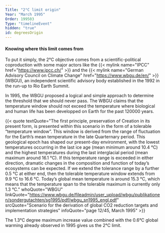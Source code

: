 ```yaml
---
Title: "2°C limit origin"
Year: "March 1995"
Order: 199503
Type: "timelineEvent"
hidden: "true"
id: degreesOrigin
---
```


#### Knowing where this limit comes from

To put it simply, the 2°C objective comes from a scientific-political coproduction with some major actors like the {{< mylink name="IPCC" href="https://www.ipcc.ch/" >}} and the {{< mylink name="German Advisory Council on Climate Change" href="https://www.wbgu.de/en/" >}} (WBGU), an independent scientific advisory body established in the 1992 in the run-up to Rio Earth Summit.

In 1995, the WBGU proposed a logical and simple approach to determine the threshold that we should never pass. The WBGU claims that the temperature window should not exceed the temperature where biological and human life has been developped on Earth for the past 120000 years.

{{< quote textQuote="The first principle, preservation of Creation in its present form, is presented within this scenario in the form of a tolerable “temperature window”. This window is derived from the range of fluctuation for the Earth’s mean temperature in the late Quarternary period. This geological epoch has shaped our present-day environment, with the lowest temperatures occurring in the last ice age (mean minimum around 10.4 °C) and the highest temperatures during the last interglacial period (mean maximum around 16.1 °C). If this temperature range is exceeded in either direction, dramatic changes in the composition and function of today’s ecosystems can be expected. If we extend the tolerance range by a further 0.5 °C at either end, then the tolerable temperature window extends from 9.9 °C to 16.6 °C. Today’s global mean temperature is around 15.3 °C, which means that the temperature span to the tolerable maximum is currently only 1.3 °C." whoQuote="WBGU" linkQuote="https://www.wbgu.de/fileadmin/user_upload/wbgu/publikationen/sondergutachten/sg1995/pdf/wbgu_sn1995_engl.pdf" srcQuote="Scenario for the derivation of global CO2 reduction targets and implementation strategies" infoQuote="page 12/45, March 1995" >}}

The 1.3°C degree maximum increase value combined with the 0.6°C global warming already observed in 1995 gives us the 2°C limit.